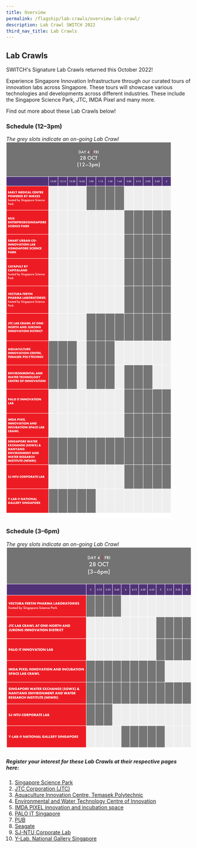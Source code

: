 ```yaml
---
title: Overview
permalink: /flagship/lab-crawls/overview-lab-crawl/
description: Lab Crawl SWITCH 2022
third_nav_title: Lab Crawls
---
```

## Lab Crawls
SWITCH's Signature Lab Crawls returned this October 2022! 

Experience Singapore Innovation Infrastructure through our curated tours of innovation labs across Singapore. These tours will showcase various technologies and developments across different industries. These include the Singapore Science Park, JTC, IMDA Pixel and many more.

Find out more about these Lab Crawls below!

### Schedule (12–3pm)
*The grey slots indicate an on-going Lab Crawl*
![Lab Crawl SWITCH 2022](/images/SWITCH%202022%20At%20a%20Glance%20v3.png)

### Schedule (3–6pm)
*The grey slots indicate an on-going Lab Crawl*
![Lab Crawl SWITCH 2022](/images/SWITCH%202022%20At%20a%20Glancev31.png)

##### Register your interest for these Lab Crawls at their respective pages here: 

1. [Singapore Science Park](https://switchsg.org/singapore-science-park/)
2. [JTC Corporation (JTC)](https://www.switchsg.org/jtc-2022/)
3. [Aquaculture Innovation Centre, Temasek Polytechnic](https://switchsg.org/aquaculture-innovation-centre/)
4. [Environmental and Water Technology Centre of Innovation](https://switchsg.org/environmental-water-technology-centre-of-innovation/)
5. [IMDA PIXEL innovation and incubation space](https://switchsg.org/imda-pixel/)
6. [PALO IT Singapore](https://switchsg.org/palo-it/)
7.  [PUB](https://switchsg.org/pub/)
8.  [Seagate](https://switchsg.org/seagate/)
9.  [SJ-NTU Corporate Lab](https://switchsg.org/Ntu/)
10.  [Y-Lab, National Gallery Singapore](https://switchsg.org/y-lab-national-gallery-singapore/)